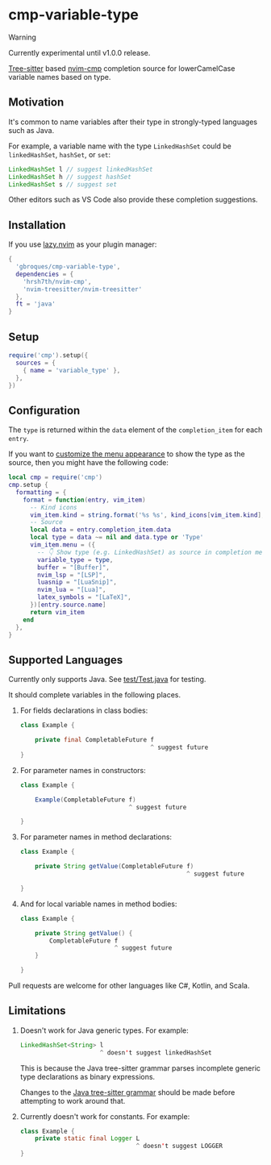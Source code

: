 # cmp-variable-type

> [!WARNING]
> Currently experimental until v1.0.0 release.

[Tree-sitter](https://github.com/tree-sitter/tree-sitter) based [nvim-cmp](https://github.com/hrsh7th/nvim-cmp) completion source for lowerCamelCase variable names based on type.

## Motivation

It's common to name variables after their type in strongly-typed languages such as Java.

For example, a variable name with the type `LinkedHashSet` could be `linkedHashSet`, `hashSet`, or `set`:

```java
LinkedHashSet l // suggest linkedHashSet
LinkedHashSet h // suggest hashSet
LinkedHashSet s // suggest set
```

Other editors such as VS Code also provide these completion suggestions.

## Installation

If you use [lazy.nvim](https://github.com/folke/lazy.nvim) as your plugin manager:
```lua
{
  'gbroques/cmp-variable-type',
  dependencies = {
    'hrsh7th/nvim-cmp',
    'nvim-treesitter/nvim-treesitter'
  },
  ft = 'java'
}
```

## Setup

```lua
require('cmp').setup({
  sources = {
    { name = 'variable_type' },
  },
})
```

## Configuration

The `type` is returned within the `data` element of the `completion_item` for each `entry`.

If you want to [customize the menu appearance](https://github.com/hrsh7th/nvim-cmp/wiki/Menu-Appearance#basic-customisations) to show the type as the source, then you might have the following code:

```lua
local cmp = require('cmp')
cmp.setup {
  formatting = {
    format = function(entry, vim_item)
      -- Kind icons
      vim_item.kind = string.format('%s %s', kind_icons[vim_item.kind], vim_item.kind)
      -- Source
      local data = entry.completion_item.data
      local type = data ~= nil and data.type or 'Type'
      vim_item.menu = ({
        -- 👇 Show type (e.g. LinkedHashSet) as source in completion menu.
        variable_type = type,
        buffer = "[Buffer]",
        nvim_lsp = "[LSP]",
        luasnip = "[LuaSnip]",
        nvim_lua = "[Lua]",
        latex_symbols = "[LaTeX]",
      })[entry.source.name]
      return vim_item
    end
  },
}
```

## Supported Languages

Currently only supports Java. See [test/Test.java](./test/Test.java) for testing.

It should complete variables in the following places.

1. For fields declarations in class bodies:
   ```java
   class Example {

       private final CompletableFuture f
                                       ^ suggest future
   }
   ```

2. For parameter names in constructors:
   ```java
   class Example {

       Example(CompletableFuture f)
                                 ^ suggest future

   }
   ```

3. For parameter names in method declarations:
   ```java
   class Example {

       private String getValue(CompletableFuture f)
                                                 ^ suggest future

   }
   ```

4. And for local variable names in method bodies:
   ```java
   class Example {

       private String getValue() {
           CompletableFuture f
                             ^ suggest future
       }

   }
   ```

Pull requests are welcome for other languages like C#, Kotlin, and Scala.

## Limitations
1. Doesn't work for Java generic types. For example:
   ```java
   LinkedHashSet<String> l
                         ^ doesn't suggest linkedHashSet
   ```

   This is because the Java tree-sitter grammar parses incomplete generic type declarations as binary expressions.

   Changes to the [Java tree-sitter grammar](https://github.com/tree-sitter/tree-sitter-java) should be made before attempting to work around that.

2. Currently doesn't work for constants. For example:
   ```java
   class Example {
       private static final Logger L
                                   ^ doesn't suggest LOGGER
   }
   ```

